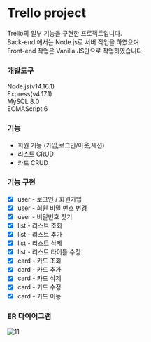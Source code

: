 # Trello project
Trello의 일부 기능을 구현한 프로젝트입니다.  
Back-end 에서는 Node.js로 서버 작업을 하였으며  
Front-end 작업은 Vanilla JS만으로 작업하였습니다.  

### 개발도구
Node.js(v14.16.1)  
Express(v4.17.1)  
MySQL 8.0  
ECMAScript 6  

### 기능  
* 회원 기능 (가입,로그인/아웃,세션)
* 리스트 CRUD
* 카드 CRUD
	
### 기능 구현

- [x] user - 로그인 / 화원가입 
- [x] user - 회원 비밀 번호 변경 
- [x] user - 비밀번호 찾기 
- [x] list - 리스트 조회 
- [x] list - 리스트 추가 
- [x] list - 리스트 삭제 
- [x] list - 리스트 타이틀 수정 
- [x] card - 카드 조회
- [x] card - 카드 추가 
- [x] card - 카드 삭제 
- [x] card - 카드 수정 
- [x] card - 카드 이동 

### ER 다이어그램
![11](https://user-images.githubusercontent.com/73522666/116391828-98434300-a85a-11eb-8e6b-5563dffdf99d.PNG)
